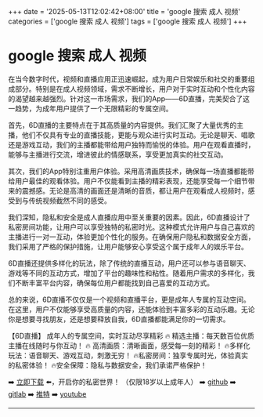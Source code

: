 +++
date = '2025-05-13T12:02:42+08:00'
title = 'google 搜索 成人 视频'
categories = ['google 搜索 成人 视频']
tags = ['google 搜索 成人 视频']
+++

# google 搜索 成人 视频

在当今数字时代，视频和直播应用正迅速崛起，成为用户日常娱乐和社交的重要组成部分。特别是在成人视频领域，需求不断增长，用户对于实时互动和个性化内容的渴望越来越强烈。针对这一市场需求，我们的App——6D直播，完美契合了这一趋势，为成年用户提供了一个无限精彩的专属空间。

首先，6D直播的主要特点在于其高质量的内容提供。我们汇聚了大量优秀的主播，他们不仅具有专业的直播技能，更能与观众进行实时互动。无论是聊天、唱歌还是游戏互动，我们的主播都能带给用户独特而愉悦的体验。用户在观看直播时，能够与主播进行交流，增进彼此的情感联系，享受更加真实的社交互动。

其次，我们的App特别注重用户体验。采用高清画质技术，确保每一场直播都能带给用户最佳的观看体验。用户不仅能看到主播的精彩表现，还能享受每一个细节带来的震撼感。无论是高清的画面还是清晰的音质，都让用户在观看成人视频时，感受到与传统视频截然不同的感受。

我们深知，隐私和安全是成人直播应用中至关重要的因素。因此，6D直播设计了私密房间功能，让用户可以享受独特的私密时光。这种模式允许用户与自己喜欢的主播进行一对一互动，体验更加个性化的服务。在确保用户隐私和数据安全方面，我们采用了严格的保护措施，让用户能够安心享受这个属于成年人的娱乐平台。

6D直播还提供多样化的玩法，除了传统的直播互动，用户还可以参与语音聊天、游戏等不同的互动方式，增加了平台的趣味性和粘性。随着用户需求的多样化，我们不断丰富平台内容，确保每位用户都能找到自己喜爱的互动方式。

总的来说，6D直播不仅仅是一个视频和直播平台，更是成年人专属的互动空间。在这里，用户不仅能够享受高质量的内容，还能体验到丰富多彩的互动乐趣。无论你是想要寻找朋友，还是想要释放自我，6D直播都能满足你的一切需求。

【6D直播】
成年人的专属空间，实时互动尽享精彩
🔥 精选主播：每天数百位优质主播在线随时与你互动！
🔥 高清画质：清晰画面，感受每一刻的精彩！
🔥多样化玩法：语音聊天、游戏互动，刺激无穷！
🔥私密房间：独享专属时光，体验真实的私密体验！
🔥安全保障：隐私与数据安全，我们承诺严格保护！

➡️ [立即下载](https://down123.s3.ap-east-1.amazonaws.com/index.html?channelCode=blog) ⬅️，开启你的私密世界！
（仅限18岁以上成年人）
➡️ [github](https://aldult-live.github.io/)
➡️ [gitlab](https://seo-09598d.gitlab.io/)
➡️ [推特](https://x.com/wegame33)
➡️ [youtube](https://www.youtube.com/@6Dlive)

---
